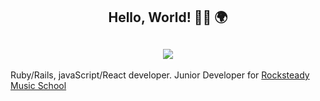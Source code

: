 <h2 align="center">Hello, World! 👋🏼 🌍</h2>

<h2 align="center"><img src="https://media.giphy.com/media/hzrvwvnbgIV6E/giphy.gif" /></h2>

Ruby/Rails, javaScript/React developer.
Junior Developer for <a href="https://www.rocksteadymusicschool.com" target="_blank">Rocksteady Music School</a>

